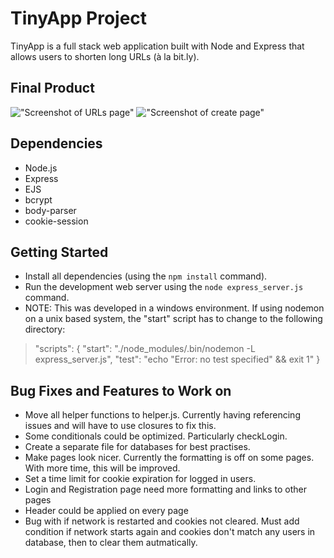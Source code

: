 # TinyApp Project

TinyApp is a full stack web application built with Node and Express that allows users to shorten long URLs (à la bit.ly).

## Final Product

!["Screenshot of URLs page"](https://github.com/lighthouse-labs/tinyapp/blob/master/docs/urls-page.png)
!["Screenshot of create page"](https://github.com/lighthouse-labs/tinyapp/blob/master/docs/create.png)

## Dependencies

- Node.js
- Express
- EJS
- bcrypt
- body-parser
- cookie-session

## Getting Started

- Install all dependencies (using the `npm install` command).
- Run the development web server using the `node express_server.js` command.
- NOTE: This was developed in a windows environment. If using nodemon on a unix based system, the "start" script has to change to the following directory: 

>"scripts": {
>  "start": "./node_modules/.bin/nodemon -L express_server.js",
>  "test": "echo \"Error: no test specified\" && exit 1"
>}

## Bug Fixes and Features to Work on

- Move all helper functions to helper.js. Currently having referencing issues and will have to use closures to fix this.
- Some conditionals could be optimized. Particularly checkLogin.
- Create a separate file for databases for best practises.
- Make pages look nicer. Currently the formatting is off on some pages. With more time, this will be improved.
- Set a time limit for cookie expiration for logged in users.
- Login and Registration page need more formatting and links to other pages
- Header could be applied on every page
- Bug with if network is restarted and cookies not cleared. Must add condition if network starts again and cookies don't match any users in database, then to clear them autmatically.
